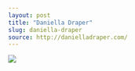 ```yaml
---
layout: post
title: "Daniella Draper"
slug: daniella-draper
source: http://danielladraper.com/
---
```


<img src="{{ site.url }}/assets/img/screenshots/daniella-draper.jpg">
